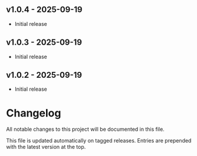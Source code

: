 ## v1.0.4 - 2025-09-19

- Initial release

## v1.0.3 - 2025-09-19

- Initial release

## v1.0.2 - 2025-09-19

- Initial release

# Changelog

All notable changes to this project will be documented in this file.

This file is updated automatically on tagged releases. Entries are prepended with the latest version at the top.
